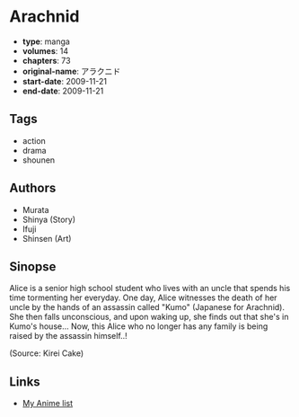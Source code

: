 # Arachnid

-   **type**: manga
-   **volumes**: 14
-   **chapters**: 73
-   **original-name**: アラクニド
-   **start-date**: 2009-11-21
-   **end-date**: 2009-11-21

## Tags

-   action
-   drama
-   shounen

## Authors

-   Murata
-   Shinya (Story)
-   Ifuji
-   Shinsen (Art)

## Sinopse

Alice is a senior high school student who lives with an uncle that spends his time tormenting her everyday. One day, Alice witnesses the death of her uncle by the hands of an assassin called "Kumo" (Japanese for Arachnid). She then falls unconscious, and upon waking up, she finds out that she's in Kumo's house... Now, this Alice who no longer has any family is being raised by the assassin himself..!

(Source: Kirei Cake)

## Links

-   [My Anime list](https://myanimelist.net/manga/21111/Arachnid)
